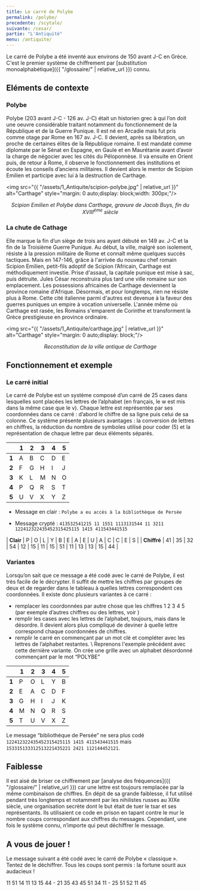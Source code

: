 ```yaml
---
title: Le carré de Polybe
permalink: /polybe/
precedente: /scytale/
suivante: /cesar/
partie: "L'Antiquité"
menu: /antiquite/
---
```



Le carré de Polybe a été inventé aux environs de 150 avant J-C en Grèce. C'est le premier système de chiffrement par [substitution monoalphabétique]({{ "/glossaire/" | relative_url }}) connu.

## Eléments de contexte

### Polybe

Polybe (203 avant J-C - 126 av. J-C) était un historien grec à qui l’on doit une oeuvre considérable traitant notamment du fonctionnement de la République et de la Guerre Punique. Il est né en Arcadie mais fut pris comme otage par Rome en 167 av. J-C. Il devient, après sa libération, un proche de certaines élites de la République romaine. Il est mandaté comme diplomate par le Sénat en Espagne, en Gaule et en Maurétanie avant d’avoir la charge de négocier avec les cités du Péloponnèse. Il va ensuite en Orient puis, de retour à Rome, il observe le fonctionnement des institutions et écoute les conseils d’anciens militaires. Il devient alors le mentor de Scipion Emilien et participe avec lui à la destruction de Carthage.

<img src="{{ "/assets/1_Antiquite/scipion-polybe.jpg" | relative_url }}" alt="Carthage" style="margin: 0 auto;display: block;width: 300px;"/>
<p align="center"> <em>Scipion Emilien et Polybe dans Carthage, gravure de Jacob Buys, fin du XVIII<SUP>ème</SUP> siècle</em> </p>

### La chute de Cathage

Elle marque la fin d’un siège de trois ans ayant débuté en 149 av. J-C et la fin de la Troisième Guerre Punique. Au début, la ville, malgré son isolement, résiste à la pression militaire de Rome et connaît même quelques succès tactiques. Mais en 147-146, grâce à l'arrivée du nouveau chef romain Scipion Emilien, petit-fils adoptif de Scipion l’Africain, Carthage est méthodiquement investie. Prise d'assaut, la capitale punique est mise à sac, puis détruite. Jules César reconstruira plus tard une ville romaine sur son emplacement. Les possessions africaines de Carthage deviennent la province romaine d'Afrique. Désormais, et pour longtemps, rien ne résiste plus à Rome. Cette cité italienne parmi d'autres est devenue à la faveur des guerres puniques un empire à vocation universelle. L'année même où Carthage est rasée, les Romains s'emparent de Corinthe et transforment la Grèce prestigieuse en province ordinaire.

<img src="{{ "/assets/1_Antiquite/carthage.jpg" | relative_url }}" alt="Carthage" style="margin: 0 auto;display: block;"/>
<p align="center"> <em>Reconstitution de la ville antique de Carthage</em> </p>

## Fonctionnement et exemple

### Le carré initial

Le carré de Polybe est un système composé d’un carré de 25 cases dans lesquelles sont placées les lettres de l’alphabet (en français, le w est mis dans la même case que le v). Chaque lettre est représentée par ses coordonnées dans ce carré : d’abord le chiffre de sa ligne puis celui de sa colonne. Ce système présente plusieurs avantages : la conversion de lettres en chiffres, la réduction du nombre de symboles utilisé pour coder (5) et la représentation de chaque lettre par deux éléments séparés.

|       | 1 | 2 | 3 | 4 | 5 |
|-------|---|---|---|---|---|
| **1** | A | B | C | D | E |
| **2** | F | G | H | I | J |
| **3** | K | L | M | N | O |
| **4** | P | Q | R | S | T |
| **5** | U | V | X | Y | Z |

* Message en clair : `Polybe a eu accès à la bibliothèque de Persée`

* Message crypté : `413532541215 11 1551 1113131544 11 3211 122412322435452315425115 1415 411543441515`


| **Clair**   | P  | O  | L  | Y  | B  | E  | A  | E  | U  | A  | C  | C  | E  | S  |
| **Chiffré** | 41 | 35 | 32 | 54 | 12 | 15 | 11 | 15 | 51 | 11 | 13 | 13 | 15 | 44 |

### Variantes

Lorsqu’on sait que ce message a été codé avec le carré de Polybe, il est très facile de le décrypter. Il suffit de mettre les chiffres par groupes de deux et de regarder dans le tableau à quelles lettres correspondent ces coordonnées.
Il existe donc plusieurs variantes à ce carré :
* remplacer les coordonnées par autre chose que les chiffres 1 2 3 4 5 (par exemple d’autres chiffres ou des lettres, voir )
* remplir les cases avec les lettres de l’alphabet, toujours, mais dans le désordre. Il devient alors plus compliqué de deviner à quelle lettre correspond chaque coordonnées de chiffres.
* remplir le carré en commençant par un mot clé et compléter avec les lettres de l’alphabet restantes. \\
Reprenons l'exemple précédent avec cette dernière variante.
On crée une grille avec un alphabet désordonné commençant par le mot “POLYBE”

|       | 1 | 2 | 3 | 4 | 5 |
|-------|---|---|---|---|---|
| **1** | P | O | L | Y | B |
| **2** | E | A | C | D | F |
| **3** | G | H | I | J | K |
| **4** | M | N | Q | R | S |
| **5** | T | U | V | X | Z |

Le message “bibliothèque de Persée” ne sera plus codé `122412322435452315425115 1415 411543441515` mais `153315133312513221435221 2421 112144452121`.

## Faiblesse

Il est aisé de briser ce chiffrement par [analyse des fréquences]({{ "/glossaire/" | relative_url }}) car une lettre est toujours remplacée par la même combinaison de chiffres. En dépit de sa grande faiblesse, il fut utilisé pendant très longtemps et notamment par les nihilistes russes au XIXe siècle, une organisation secrète dont le but était de tuer le tsar et ses représentants. Ils utilisaient ce code en prison en tapant contre le mur le nombre coups correspondant aux chiffres du messages. Cependant, une fois le système connu, n’importe qui peut déchiffrer le message.

## A vous de jouer !

Le message suivant a été codé avec le carré de Polybe « classique ». Tentez de le déchiffrer. Tous les coups sont permis : la fortune sourit aux audacieux !

11 51 14 11 13 15 44 - 21 35 43 45 51 34 11 - 25 51 52 11 45
